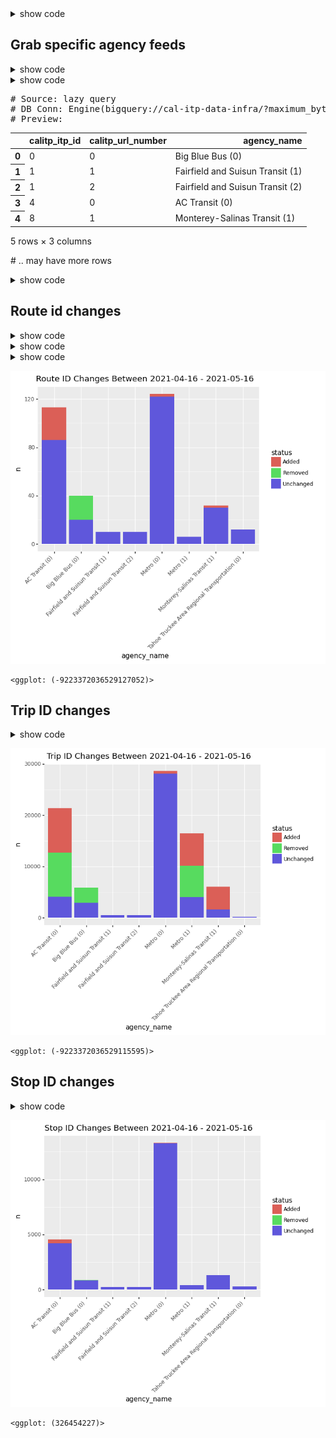 <details>

<summary>show code</summary>



```python
from siuba import *
from siuba.sql import LazyTbl
from siuba.dply import vector as vec
from siuba.dply.vector import n

from plotnine import *

from sqlalchemy import create_engine

# TODO: once calitp package is up, should be able to use
# that to get the relevant tables
%run ../_gtfs_schedule_views/ipynb/_setup.ipynb

tbl = AutoTable(
    engine,
    lambda s: s.replace(".", "_").replace("test_", ""),
    lambda s: "test_" not in s and "__staging" not in s
)
```


</details>

## Grab specific agency feeds

<details>

<summary>show code</summary>



```python
DATE_START="2021-04-16"
DATE_END="2021-05-16"

THE_FUTURE="2099-01-01"


EXAMPLE_AGENCY_NAMES = [
    "Tahoe Truckee Area Regional Transportation",
    "Metro",
    "Monterey-Salinas Transit",
    "Fairfield and Suisun Transit",
    "AC Transit",
    "Big Blue Bus"
]
```


</details>

<details>

<summary>show code</summary>



```python
tbl_feeds = (
    tbl.gtfs_schedule_calitp_status()
    >> select(
        _.calitp_itp_id == _.itp_id, _.calitp_url_number == _.url_number, _.agency_name
    )
    >> filter(_.agency_name.isin(EXAMPLE_AGENCY_NAMES))

    >> mutate(agency_name = _.agency_name + " (" + _.calitp_url_number.astype(str) + ")")
)

# will be used to limit the number of feeds shown in data
join_feeds = inner_join(_, tbl_feeds, ["calitp_itp_id", "calitp_url_number"])

tbl_feeds
```


</details>




<div><pre># Source: lazy query
# DB Conn: Engine(bigquery://cal-itp-data-infra/?maximum_bytes_billed=1000000000)
# Preview:
</pre><table border="0" class="dataframe">
  <thead>
    <tr style="text-align: right;">
      <th></th>
      <th>calitp_itp_id</th>
      <th>calitp_url_number</th>
      <th>agency_name</th>
    </tr>
  </thead>
  <tbody>
    <tr>
      <th>0</th>
      <td>0</td>
      <td>0</td>
      <td>Big Blue Bus (0)</td>
    </tr>
    <tr>
      <th>1</th>
      <td>1</td>
      <td>1</td>
      <td>Fairfield and Suisun Transit (1)</td>
    </tr>
    <tr>
      <th>2</th>
      <td>1</td>
      <td>2</td>
      <td>Fairfield and Suisun Transit (2)</td>
    </tr>
    <tr>
      <th>3</th>
      <td>4</td>
      <td>0</td>
      <td>AC Transit (0)</td>
    </tr>
    <tr>
      <th>4</th>
      <td>8</td>
      <td>1</td>
      <td>Monterey-Salinas Transit (1)</td>
    </tr>
  </tbody>
</table>
<p>5 rows × 3 columns</p><p># .. may have more rows</p></div>



<details>

<summary>show code</summary>



```python
def query_id_changes(start_table, end_table, id_vars, agg=False):
    sym_id_vars = [_[k] for k in id_vars]

    is_in_start = start_table >> select(*id_vars) >> mutate(is_in_start=True)
    is_in_end = end_table >> select(*id_vars) >> mutate(is_in_end=True)

    tallies = (
        is_in_start
        >> full_join(_, is_in_end, id_vars)
        >> count(*sym_id_vars, _.is_in_start, _.is_in_end)
        >> mutate(
            status=case_when(
                _,
                {
                    _.is_in_end.isna(): "Removed",
                    _.is_in_start.isna(): "Added",
                    True: "Unchanged",
                },
            )
        )
    )
    
    if agg:
        return tallies >> count(*sym_id_vars[:-1], _.status)
    
    return tallies

def fetch_date(table, date, future_date = THE_FUTURE):
    return table >> filter(_.calitp_extracted_at <= date, _.calitp_deleted_at.fillna(future_date) > date)
```


</details>

## Route id changes

<details>

<summary>show code</summary>



```python
routes_start = (tbl.gtfs_schedule_type2_routes()
    >> filter(_.calitp_extracted_at <= DATE_START, _.calitp_deleted_at.fillna(THE_FUTURE) > DATE_START)
)

routes_end = (tbl.gtfs_schedule_type2_routes()
    >> filter(_.calitp_extracted_at <= DATE_END, _.calitp_deleted_at.fillna(THE_FUTURE) > DATE_END)
)
```


</details>

<details>

<summary>show code</summary>



```python
keep_keys = ("calitp_itp_id", "calitp_url_number", "route_id")

route_id_changes = (
    routes_start
    >> select(*keep_keys)
    >> mutate(is_in_start=True)
    >> full_join(
        _, routes_end >> select(*keep_keys) >> mutate(is_in_end=True), keep_keys
    )
    >> count(_.calitp_itp_id, _.calitp_url_number, _.is_in_start, _.is_in_end)
    >> mutate(
        status=case_when(
            _,
            {
                _.is_in_end.isna(): "Removed",
                _.is_in_start.isna(): "Added",
                True: "Unchanged",                
            },
        )
    )
)
```


</details>

<details>

<summary>show code</summary>



```python
(
    route_id_changes
    >> join_feeds
    >> collect()
    >> ggplot(aes("agency_name", "n", fill="status"))
    + geom_col()
    + theme(axis_text_x=element_text(angle=45, hjust=1))
    + labs(title = "Route ID Changes Between %s - %s"% (DATE_START, DATE_END))
)
```


</details>


    
![png](gtfs_schedule_id_changes_files/gtfs_schedule_id_changes_8_0.png)
    





    <ggplot: (-9223372036529127052)>



## Trip ID changes

<details>

<summary>show code</summary>



```python
trips_start = fetch_date(tbl.gtfs_schedule_type2_trips(), DATE_START)
trips_end = fetch_date(tbl.gtfs_schedule_type2_trips(), DATE_END)

(
    query_id_changes(
        trips_start,
        trips_end,
        ["calitp_itp_id", "calitp_url_number", "trip_id"],
        agg=True,
    )
    >> join_feeds
    >> collect()
    >> ggplot(aes("agency_name", "n", fill="status"))
    + geom_col()
    + theme(axis_text_x=element_text(angle=45, hjust=1))
    + labs(title = "Trip ID Changes Between %s - %s"% (DATE_START, DATE_END))
    
)
```


</details>


    
![png](gtfs_schedule_id_changes_files/gtfs_schedule_id_changes_10_0.png)
    





    <ggplot: (-9223372036529115595)>



## Stop ID changes

<details>

<summary>show code</summary>



```python
stops_start = fetch_date(tbl.gtfs_schedule_type2_stops(), DATE_START)
stops_end = fetch_date(tbl.gtfs_schedule_type2_stops(), DATE_END)

(
    query_id_changes(
        stops_start,
        stops_end,
        ["calitp_itp_id", "calitp_url_number", "stop_id"],
        agg=True,
    )
    >> join_feeds
    >> collect()
    >> ggplot(aes("agency_name", "n", fill="status"))
    + geom_col()
    + theme(axis_text_x=element_text(angle=45, hjust=1))
    + labs(title = "Stop ID Changes Between %s - %s"% (DATE_START, DATE_END))
    
)
```


</details>


    
![png](gtfs_schedule_id_changes_files/gtfs_schedule_id_changes_12_0.png)
    





    <ggplot: (326454227)>


